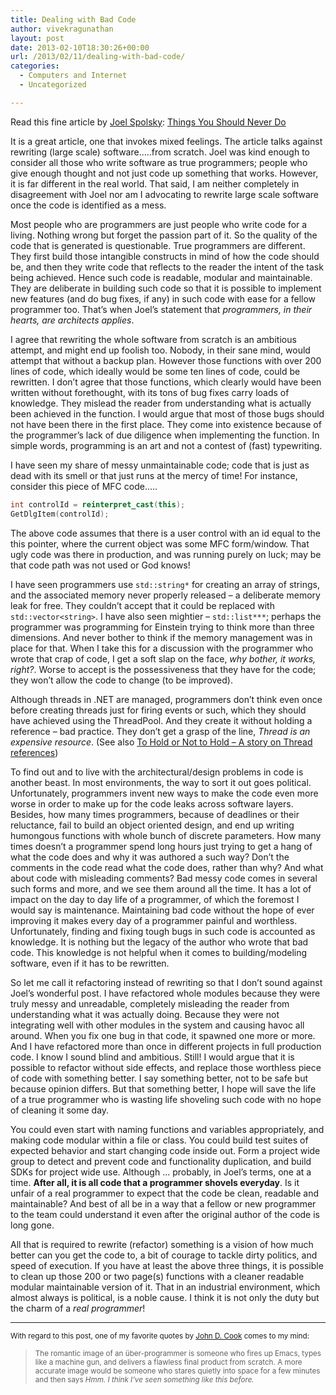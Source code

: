 ```yaml
---
title: Dealing with Bad Code
author: vivekragunathan
layout: post
date: 2013-02-10T18:30:26+00:00
url: /2013/02/11/dealing-with-bad-code/
categories:
  - Computers and Internet
  - Uncategorized

---
```

Read this fine article by [Joel Spolsky](http://www.joelonsoftware.com/): [Things You Should Never Do](http://www.joelonsoftware.com/articles/fog0000000069.html)

It is a great article, one that invokes mixed feelings. The article talks against rewriting (large scale) software…..from scratch. Joel was kind enough to consider all those who write software as true programmers; people who give enough thought and not just code up something that works. However, it is far different in the real world. That said, I am neither completely in disagreement with Joel nor am I advocating to rewrite large scale software once the code is identified as a mess.

<!--more-->

Most people who are programmers are just people who write code for a living. Nothing wrong but forget the passion part of it. So the quality of the code that is generated is questionable. True programmers are different. They first build those intangible constructs in mind of how the code should be, and then they write code that reflects to the reader the intent of the task being achieved. Hence such code is readable, modular and maintainable. They are deliberate in building such code so that it is possible to implement new features (and do bug fixes, if any) in such code with ease for a fellow programmer too. That’s when Joel’s statement that *programmers, in their hearts, are architects applies*.

I agree that rewriting the whole software from scratch is an ambitious attempt, and might end up foolish too. Nobody, in their sane mind, would attempt that without a backup plan. However those functions with over 200 lines of code, which ideally would be some ten lines of code, could be rewritten. I don’t agree that those functions, which clearly would have been written without forethought, with its tons of bug fixes carry loads of knowledge. They mislead the reader from understanding what is actually been achieved in the function. I would argue that most of those bugs should not have been there in the first place. They come into existence because of the programmer’s lack of due diligence when implementing the function. In simple words, programming is an art and not a contest of (fast) typewriting.

I have seen my share of messy unmaintainable code; code that is just as dead with its smell or that just runs at the mercy of time! For instance, consider this piece of MFC code…..

```cpp
int controlId = reinterpret_cast(this);
GetDlgItem(controlId);
```

The above code assumes that there is a user control with an id equal to the this pointer, where the current object was some MFC form/window. That ugly code was there in production, and was running purely on luck; may be that code path was not used or God knows!

I have seen programmers use `std::string*` for creating an array of strings, and the associated memory never properly released – a deliberate memory leak for free. They couldn’t accept that it could be replaced with `std::vector<string>`. I have also seen mightier – `std::list***`; perhaps the programmer was programming for Einstein trying to think more than three dimensions. And never bother to think if the memory management was in place for that. When I take this for a discussion with the programmer who wrote that crap of code, I get a soft slap on the face, _why bother, it works, right?_. Worse to accept is the possessiveness that they have for the code; they won’t allow the code to change (to be improved).

Although threads in .NET are managed, programmers don’t think even once before creating threads just for firing events or such, which they should have achieved using the ThreadPool. And they create it without holding a reference – bad practice. They don’t get a grasp of the line, _Thread is an expensive resource_. (See also [To Hold or Not to Hold – A story on Thread references](/2011/03/30/threadreference/))

To find out and to live with the architectural/design problems in code is another beast. In most environments, the way to sort it out goes political. Unfortunately, programmers invent new ways to make the code even more worse in order to make up for the code leaks across software layers. Besides, how many times programmers, because of deadlines or their reluctance, fail to build an object oriented design, and end up writing humongous functions with whole bunch of discrete parameters. How many times doesn’t a programmer spend long hours just trying to get a hang of what the code does and why it was authored a such way? Don’t the comments in the code read what the code does, rather than why? And what about code with misleading comments? Bad messy code comes in several such forms and more, and we see them around all the time. It has a lot of impact on the day to day life of a programmer, of which the foremost I would say is maintenance. Maintaining bad code without the hope of ever improving it makes every day of a programmer painful and worthless. Unfortunately, finding and fixing tough bugs in such code is accounted as knowledge. It is nothing but the legacy of the author who wrote that bad code. This knowledge is not helpful when it comes to building/modeling software, even if it has to be rewritten.

So let me call it refactoring instead of rewriting so that I don’t sound against Joel’s wonderful post. I have refactored whole modules because they were truly messy and unreadable, completely misleading the reader from understanding what it was actually doing. Because they were not integrating well with other modules in the system and causing havoc all around. When you fix one bug in that code, it spawned one more or more. And I have refactored more than once in different projects in full production code. I know I sound blind and ambitious. Still! I would argue that it is possible to refactor without side effects, and replace those worthless piece of code with something better. I say something better, not to be safe but because opinion differs. But that something better, I hope will save the life of a true programmer who is wasting life shoveling such code with no hope of cleaning it some day.

You could even start with naming functions and variables appropriately, and making code modular within a file or class. You could build test suites of expected behavior and start changing code inside out. Form a project wide group to detect and prevent code and functionality duplication, and build SDKs for project wide use. Although ... probably, in Joel’s terms, one at a time. **After all, it is all code that a programmer shovels everyday**. Is it unfair of a real programmer to expect that the code be clean, readable and maintainable? And best of all be in a way that a fellow or new programmer to the team could understand it even after the original author of the code is long gone.

All that is required to rewrite (refactor) something is a vision of how much better can you get the code to, a bit of courage to tackle dirty politics, and speed of execution. If you have at least the above three things, it is possible to clean up those 200 or two page(s) functions with a cleaner readable modular maintainable version of it. That in an industrial environment, which almost always is political, is a noble cause. I think it is not only the duty but the charm of a *real programmer*!

***

<small>With regard to this post, one of my favorite quotes by [John D. Cook](http://www.johndcook.com/) comes to my mind:</small>

> <small>The romantic image of an über-programmer is someone who fires up Emacs, types like a machine gun, and delivers a flawless final product from scratch. A more accurate image would be someone who stares quietly into space for a few minutes and then says *Hmm. I think I’ve seen something like this before.*</small>
